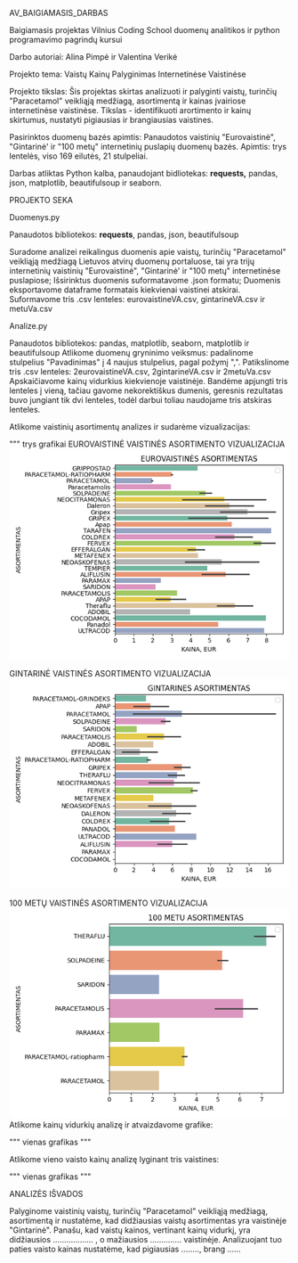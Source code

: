 AV_BAIGIAMASIS_DARBAS

Baigiamasis projektas Vilnius Coding School duomenų analitikos ir python programavimo pagrindų kursui

Darbo autoriai: Alina Pimpė ir Valentina Verikė

Projekto tema: Vaistų Kainų Palyginimas Internetinėse Vaistinėse

Projekto tikslas: Šis projektas skirtas analizuoti ir palyginti vaistų, turinčių "Paracetamol" veikliąją medžiagą,  asortimentą ir kainas  įvairiose internetinėse vaistinėse. 
Tikslas - identifikuoti arortimento ir kainų skirtumus, nustatyti pigiausias ir brangiausias vaistines.

Pasirinktos duomenų bazės apimtis: 
Panaudotos vaistinių "Eurovaistinė", "Gintarinė' ir "100 metų" internetinių puslapių duomenų bazės. 
Apimtis: trys lentelės, viso 169 eilutės, 21 stulpeliai.

Darbas atliktas Python kalba, panaudojant bidliotekas:  **requests,** pandas, json, matplotlib, beautifulsoup ir seaborn.

PROJEKTO SEKA

Duomenys.py

Panaudotos bibliotekos: **requests**, pandas, json, beautifulsoup 

Suradome analizei reikalingus duomenis apie vaistų, turinčių "Paracetamol" veikliąją medžiagą Lietuvos atvirų duomenų portaluose, 
tai yra trijų internetinių vaistinių "Eurovaistinė", "Gintarinė' ir "100 metų" internetinėse puslapiose;
Išsirinktus duomenis suformatavome .json formatu;
Duomenis eksportavome dataframe formatais kiekvienai vaistinei atskirai.
Suformavome tris .csv lenteles: eurovaistineVA.csv, gintarineVA.csv ir metuVa.csv

Analize.py

Panaudotos bibliotekos: pandas, matplotlib, seaborn, matplotlib ir beautifulsoup
Atlikome duomenų gryninimo veiksmus: padalinome stulpelius "Pavadinimas" į 4 naujus stulpelius, pagal požymį ",".
Patikslinome tris .csv lenteles: 2eurovaistineVA.csv, 2gintarineVA.csv ir 2metuVa.csv
Apskaičiavome kainų vidurkius kiekvienoje vaistinėje.
Bandėme apjungti tris lenteles į vieną, tačiau gavome nekorektiškus dumenis, geresnis rezultatas buvo jungiant tik dvi lenteles, 
todėl darbui toliau naudojame tris atskiras lenteles.

Atlikome vaistinių asortimentų analizes ir sudarėme vizualizacijas:


"""
trys grafikai
EUROVAISTINĖ VAISTINĖS ASORTIMENTO VIZUALIZACIJA
![img.png](img.png)

GINTARINĖ VAISTINĖS ASORTIMENTO VIZUALIZACIJA
![img_1.png](img_1.png)

100 METŲ VAISTINĖS ASORTIMENTO VIZUALIZACIJA
![img_2.png](img_2.png)
Atlikome kainų vidurkių analizę ir atvaizdavome grafike:

"""
vienas grafikas
"""

Atlikome vieno vaisto kainų analizę lyginant tris vaistines:


"""
vienas grafikas
"""

ANALIZĖS IŠVADOS

Palyginome vaistinių vaistų, turinčių "Paracetamol" veikliąją medžiagą, asortimentą ir nustatėme, kad didžiausias vaistų asortimentas yra  vaistinėje "Gintarinė".
Panašu, kad vaistų kainos, vertinant kainų vidurkį, yra didžiausios .................. , o mažiausios .............. vaistinėje. 
Analizuojant tuo paties vaisto kainas nustatėme, kad pigiausias   ........, brang ......
